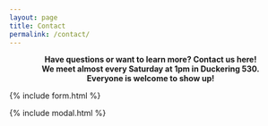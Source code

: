 ```yaml
---
layout: page
title: Contact
permalink: /contact/
---
```

<div style="text-align: center;">
<b>Have questions or want to learn more? Contact us here! <br/>
We meet almost every Saturday at 1pm in Duckering 530. <br/>
Everyone is welcome to show up!</b>
</div>

{% include form.html %}

{% include modal.html %}
